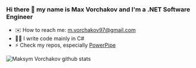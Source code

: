### Hi there 👋 my name is Max Vorchakov and I'm a .NET Software Engineer

- ✉️ How to reach me: m.vorchakov97@gmail.com
- 👨‍💻 I write code mainly in C#
- ⚡ Check my repos, especially [PowerPipe](https://github.com/mvSapphire/PowerPipe)

![Maksym Vorchakov github stats](https://github-readme-stats.vercel.app/api?username=mvSapphire&count_private=true&theme=tokyonight&show_icons=true)


[comment]: <[![Linkedin Maksym Vorchakov](https://img.shields.io/badge/-Maksy%20Vorchakov-blue?style=flat-square&logo=Linkedin&logoColor=white&link=https://www.linkedin.com/in/fernando-luiz-lima/)](https://www.linkedin.com/in/vorchakov/)>
[comment]: <[![Nuget Maksym Vorchakov](https://img.shields.io/badge/-Maksym%20Vorchakov-blue?style=flat-square&logo=nuget&logoColor=white&link=https://www.nuget.org/profiles/fernando.lima/)](https://www.nuget.org/profiles/Vorchakov/)>
